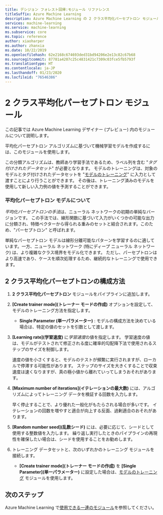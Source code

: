 ```yaml
---
title: デシジョン フォレスト回帰:モジュール リファレンス
titleSuffix: Azure Machine Learning
description: Azure Machine Learning の 2 クラス平均化パーセプトロン モジュールを使用し、平均化パーセプトロン アルゴリズムに基づいて機械学習モデルを作成する方法について説明します。
services: machine-learning
ms.service: machine-learning
ms.subservice: core
ms.topic: reference
author: xiaoharper
ms.author: zhanxia
ms.date: 10/22/2019
ms.openlocfilehash: 62e2168c674693ded31bd94206e2e13c82c67b68
ms.sourcegitcommit: 87781a4207c25c4831421c7309c03fce5fb5793f
ms.translationtype: HT
ms.contentlocale: ja-JP
ms.lasthandoff: 01/23/2020
ms.locfileid: "76546386"
---
```

# <a name="two-class-averaged-perceptron-module"></a>2 クラス平均化パーセプトロン モジュール

この記事では Azure Machine Learning デザイナー (プレビュー) 内のモジュールについて説明します。

平均化パーセプトロン アルゴリズムに基づいて機械学習モデルを作成するには、このモジュールを使用します。  
  
この分類アルゴリズムは、教師あり学習手法であるため、ラベル列を含む "*タグ付けされたデータセット*" が必要となります。 モデルのトレーニングは、対象のモデルとタグ付けされたデータセットを "[モデルのトレーニング](./train-model.md)" に入力として渡すことにより行うことができます。 その後は、トレーニング済みのモデルを使用して新しい入力例の値を予測することができます。  

### <a name="about-averaged-perceptron-models"></a>平均化パーセプトロン モデルについて

*平均化パーセプトロンの手法*は、ニューラル ネットワークの初期の単純なバージョンです。 この手法では、線形関数に基づいて入力がいくつかの可能な出力に分類され、特徴ベクターから得られる重みのセットと結合されます。このため、"パーセプトロン" と呼ばれます。

単純なパーセプトロン モデルは線形分離可能なパターンを学習するのに適しています。一方、ニューラル ネットワーク (特にディープ ニューラル ネットワーク) は、より複雑なクラス境界をモデル化できます。 ただし、パーセプトロンはより高速であり、ケースを順次処理するため、継続的なトレーニングで使用できます。

## <a name="how-to-configure-two-class-averaged-perceptron"></a>2 クラス平均化パーセプトロンの構成方法

1.  **2 クラス平均化パーセプトロン** モジュールをパイプラインに追加します。  

2.  **[Create trainer mode]\(トレーナー モードの作成\)** オプションを設定して、モデルのトレーニング方法を指定します。  
  
    -   **Single Parameter (単一パラメーター)** : モデルの構成方法を決めている場合は、特定の値のセットを引数として渡します。
  
3.  **[Learning rate]\(学習速度\)** に*学習速度*の値を指定します。 学習速度の値は、モデルがテストされて修正される度に確率的勾配降下法で使用されるステップのサイズを制御します。
  
     速度の値を小さくすると、モデルのテストが頻繁に実行されますが、ローカルで停滞する可能性があります。 ステップのサイズを大きくすることで収束速度は速くなりますが、真の極小値から離れていってしまうおそれがあります。
  
4.  **[Maximum number of iterations]\(イテレーションの最大数\)** には、アルゴリズムによってトレーニング データを検証する回数を入力します。  
  
     早く停止することで、より優れた一般化がもたらされる場合が多いです。 イテレーションの回数を増やすと適合が向上する反面、過剰適合のおそれがあります。
  
5.  **[Random number seed]\(乱数シード\)** には、必要に応じて、シードとして使用する整数値を入力します。 繰り返し実行したときのパイプラインの再現性を確保したい場合は、シードを使用することをお勧めします。  
  
1.  トレーニング データセットと、次のいずれかのトレーニング モジュールを接続します。
  
    -   **[Create trainer mode]\(トレーナー モードの作成\)** を **[Single Parameter]\(単一パラメーター\)** に設定した場合は、[モデルのトレーニング](train-model.md) モジュールを使用します。




## <a name="next-steps"></a>次のステップ

Azure Machine Learning で[使用できる一連のモジュール](module-reference.md)を参照してください。 
